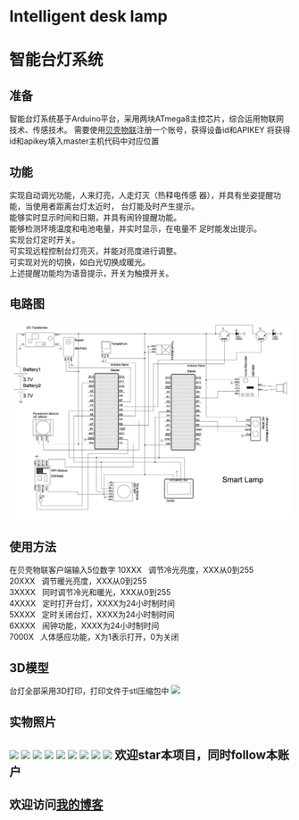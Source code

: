 # Intelligent desk lamp
智能台灯系统
==
## 准备
智能台灯系统基于Arduino平台，采用两块ATmega8主控芯片，综合运用物联网技术、传感技术。
需要使用[贝壳物联](https://www.bigiot.net/)注册一个账号，获得设备id和APIKEY
将获得id和apikey填入master主机代码中对应位置

## 功能
实现自动调光功能，人来灯亮，人走灯灭（热释电传感
器），并具有坐姿提醒功能，当使用者距离台灯太近时，
台灯能及时产生提示。<br>
能够实时显示时间和日期，并具有闹铃提醒功能。<br>
能够检测环境温度和电池电量，并实时显示，在电量不
足时能发出提示。<br>
实现台灯定时开关。<br>
可实现远程控制台灯亮灭，并能对亮度进行调整。<br>
可实现对光的切换，如白光切换成暖光。<br>
上述提醒功能均为语音提示，开关为触摸开关。<br>

## 电路图
![](https://github.com/Villivateur/Smart_Lamp_Programs/blob/master/Diagram.BMP)


## 使用方法
在贝壳物联客户端输入5位数字
10XXX   调节冷光亮度，XXX从0到255<br>
20XXX   调节暖光亮度，XXX从0到255<br>
3XXXX   同时调节冷光和暖光，XXX从0到255<br>
4XXXX   定时打开台灯，XXXX为24小时制时间<br>
5XXXX   定时关闭台灯，XXXX为24小时制时间<br>
6XXXX   闹钟功能，XXXX为24小时制时间<br>
7000X   人体感应功能，X为1表示打开，0为关闭<br>

## 3D模型
台灯全部采用3D打印，打印文件于stl压缩包中
![](https://github.com/h1997l1997/Intelligent-desk-lamp/blob/master/base%20v7.png)

## 实物照片
![](https://github.com/h1997l1997/Intelligent-desk-lamp/blob/master/%E5%AE%9E%E7%89%A9%E7%85%A7%E7%89%87/IMG_20171201_180848.jpg)
![](https://github.com/h1997l1997/Intelligent-desk-lamp/blob/master/%E5%AE%9E%E7%89%A9%E7%85%A7%E7%89%87/IMG_20171202_185215.jpg)
![](https://github.com/h1997l1997/Intelligent-desk-lamp/blob/master/%E5%AE%9E%E7%89%A9%E7%85%A7%E7%89%87/IMG_20171202_185230.jpg)
![](https://github.com/h1997l1997/Intelligent-desk-lamp/blob/master/%E5%AE%9E%E7%89%A9%E7%85%A7%E7%89%87/IMG_20171202_185249.jpg)
![](https://github.com/h1997l1997/Intelligent-desk-lamp/blob/master/%E5%AE%9E%E7%89%A9%E7%85%A7%E7%89%87/IMG_20171202_185310.jpg)
![](https://github.com/h1997l1997/Intelligent-desk-lamp/blob/master/%E5%AE%9E%E7%89%A9%E7%85%A7%E7%89%87/IMG_20171202_185331.jpg)
![](https://github.com/h1997l1997/Intelligent-desk-lamp/blob/master/%E5%AE%9E%E7%89%A9%E7%85%A7%E7%89%87/IMG_20171202_185404.jpg)
![](https://github.com/h1997l1997/Intelligent-desk-lamp/blob/master/%E5%AE%9E%E7%89%A9%E7%85%A7%E7%89%87/IMG_20171221_191652.jpg)
![](https://github.com/h1997l1997/Intelligent-desk-lamp/blob/master/%E5%AE%9E%E7%89%A9%E7%85%A7%E7%89%87/IMG_20171222_133135.jpg)
欢迎star本项目，同时follow本账户
---
欢迎访问[我的博客](http://www.h1997l1997.cn/) 
---
